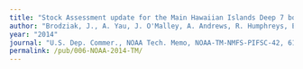 ```yaml
---
title: "Stock Assessment update for the Main Hawaiian Islands Deep 7 bottomfish complex through 2013 with projected annual catch limits though 2016."
author: "Brodziak, J., A. Yau, J. O'Malley, A. Andrews, R. Humphreys, E. DeMartini, M. Pan, M. Parke, and E. Fletcher."
year: "2014"
journal: "U.S. Dep. Commer., NOAA Tech. Memo, NOAA-TM-NMFS-PIFSC-42, 61p"
permalink: /pub/006-NOAA-2014-TM/
---
```

